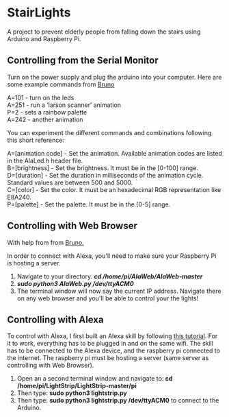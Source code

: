 # StairLights
A project to prevent elderly people from falling down the stairs using Arduino and Raspberry Pi.


## Controlling from the Serial Monitor
Turn on the power supply and plug the arduino into your computer. Here are some example commands from [Bruno](https://www.hackster.io/bportaluri/web-controlled-led-animations-with-raspberry-pi-and-arduino-112025)

A=101 - turn on the leds<br/>
A=251 - run a ‘larson scanner’ animation<br/>
P=2 - sets a rainbow palette<br/>
A=242 - another animation<br/>

You can experiment the different commands and combinations following this short reference:

A=[animation code] - Set the animation. Available animation codes are listed in the AlaLed.h header file.<br/>
B=[brightness] - Set the brightness. It must be in the [0-100] range.<br/>
D=[duration] - Set the duration in milliseconds of the animation cycle. Standard values are between 500 and 5000.<br/>
C=[color] - Set the color. It must be an hexadecimal RGB representation like E8A240.<br/>
P=[palette] - Set the palette. It must be in the [0-5] range.<br/>

## Controlling with Web Browser
With help from from [Bruno.](https://www.hackster.io/bportaluri/web-controlled-led-animations-with-raspberry-pi-and-arduino-112025) </br>

In order to connect with Alexa, you'll need to make sure your Raspberry Pi is hosting a server. </br>
1. Navigate to your directory. ***cd /home/pi/AlaWeb/AlaWeb-master*** </br>
2. ***sudo python3 AlaWeb.py /dev/ttyACM0*** </br>
3. The terminal window will now say the current IP address. Navigate there on any web browser and you'll be able to control your the lights! </br>

## Controlling with Alexa
To control with Alexa, I first built an Alexa skill by following [this tutorial](https://www.hackster.io/bportaluri/animated-smart-light-with-alexa-and-arduino-101b4b#comments). For it to work, everything has to be plugged in and on the same wifi. The skill has to be connected to the Alexa device, and the raspberry pi connected to the internet. The raspberry pi must be hosting a server (same server as controlling with Web Browser).

1. Open an a second terminal window and navigate to: **cd /home/pi/LightStrip/LightStrip-master/pi** </br>
2. Then type: **sudo python3 lightstrip.py**
3. Then type: **sudo python3 lightstrip.py /dev/ttyACM0** to connect to the Arduino.
